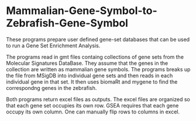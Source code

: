 # Mammalian-Gene-Symbol-to-Zebrafish-Gene-Symbol
These programs prepare user defined gene-set databases that can be used to run a Gene Set Enrichment Analysis. 

The programs read in gmt files containg collections of gene sets from the Molecular Signatures DataBase. They assume that 
the genes in the collection are written as mammalian gene symbols. The programs breaks up the file from MSigDB into individual gene sets and then reads in each individual gene in that set. It then uses biomaRt and mygene to find the correspondng genes in the zebrafish. 

Both programs return excel files as outputs. The excel files are organized so that each gene set occupies its own row. GSEA requires that each gene occupy its own column. One can manually flip rows to columns in excel. 
